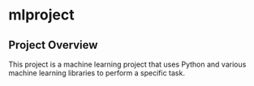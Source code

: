 # mlproject

## Project Overview

This project is a machine learning project that uses Python and various machine learning libraries to perform a specific task.
